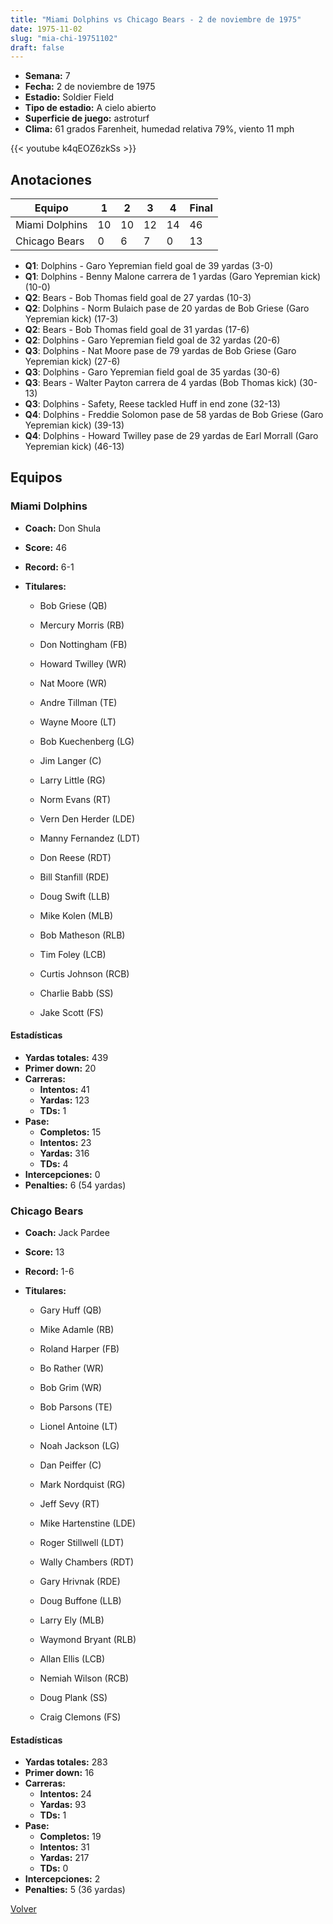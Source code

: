 ```yaml
---
title: "Miami Dolphins vs Chicago Bears - 2 de noviembre de 1975"
date: 1975-11-02
slug: "mia-chi-19751102"
draft: false
---
```


- **Semana:** 7
- **Fecha:** 2 de noviembre de 1975
- **Estadio:** Soldier Field
- **Tipo de estadio:** A cielo abierto
- **Superficie de juego:** astroturf
- **Clima:** 61 grados Farenheit, humedad relativa 79%, viento 11 mph


{{< youtube k4qEOZ6zkSs >}}


## Anotaciones
| Equipo | 1 | 2 | 3 | 4 | Final |
|--------|---|---|---|---|-------|
| Miami Dolphins  | 10 | 10 | 12 | 14  | 46 |
| Chicago Bears  | 0 | 6 | 7 | 0  | 13 |
- **Q1**: Dolphins - Garo Yepremian field goal de 39 yardas (3-0)
- **Q1**: Dolphins - Benny Malone carrera de 1 yardas (Garo Yepremian kick) (10-0)
- **Q2**: Bears - Bob Thomas field goal de 27 yardas (10-3)
- **Q2**: Dolphins - Norm Bulaich pase de 20 yardas de Bob Griese (Garo Yepremian kick) (17-3)
- **Q2**: Bears - Bob Thomas field goal de 31 yardas (17-6)
- **Q2**: Dolphins - Garo Yepremian field goal de 32 yardas (20-6)
- **Q3**: Dolphins - Nat Moore pase de 79 yardas de Bob Griese (Garo Yepremian kick) (27-6)
- **Q3**: Dolphins - Garo Yepremian field goal de 35 yardas (30-6)
- **Q3**: Bears - Walter Payton carrera de 4 yardas (Bob Thomas kick) (30-13)
- **Q3**: Dolphins - Safety, Reese tackled Huff in end zone (32-13)
- **Q4**: Dolphins - Freddie Solomon pase de 58 yardas de Bob Griese (Garo Yepremian kick) (39-13)
- **Q4**: Dolphins - Howard Twilley pase de 29 yardas de Earl Morrall (Garo Yepremian kick) (46-13)


## Equipos


### Miami Dolphins
* **Coach:** Don Shula
* **Score:** 46
* **Record:** 6-1
* **Titulares:** 

  * Bob Griese (QB) 

  * Mercury Morris (RB) 

  * Don Nottingham (FB) 

  * Howard Twilley (WR) 

  * Nat Moore (WR) 

  * Andre Tillman (TE) 

  * Wayne Moore (LT) 

  * Bob Kuechenberg (LG) 

  * Jim Langer (C) 

  * Larry Little (RG) 

  * Norm Evans (RT) 

  * Vern Den Herder (LDE) 

  * Manny Fernandez (LDT) 

  * Don Reese (RDT) 

  * Bill Stanfill (RDE) 

  * Doug Swift (LLB) 

  * Mike Kolen (MLB) 

  * Bob Matheson (RLB) 

  * Tim Foley (LCB) 

  * Curtis Johnson (RCB) 

  * Charlie Babb (SS) 

  * Jake Scott (FS) 

#### Estadísticas
* **Yardas totales:** 439
* **Primer down:** 20
* **Carreras:**
  * **Intentos:** 41
  * **Yardas:** 123
  * **TDs:** 1
* **Pase:**
  * **Completos:** 15
  * **Intentos:** 23
  * **Yardas:** 316
  * **TDs:** 4
* **Intercepciones:** 0
* **Penalties:** 6 (54 yardas)

### Chicago Bears
* **Coach:** Jack Pardee
* **Score:** 13
* **Record:** 1-6
* **Titulares:** 

  * Gary Huff (QB) 

  * Mike Adamle (RB) 

  * Roland Harper (FB) 

  * Bo Rather (WR) 

  * Bob Grim (WR) 

  * Bob Parsons (TE) 

  * Lionel Antoine (LT) 

  * Noah Jackson (LG) 

  * Dan Peiffer (C) 

  * Mark Nordquist (RG) 

  * Jeff Sevy (RT) 

  * Mike Hartenstine (LDE) 

  * Roger Stillwell (LDT) 

  * Wally Chambers (RDT) 

  * Gary Hrivnak (RDE) 

  * Doug Buffone (LLB) 

  * Larry Ely (MLB) 

  * Waymond Bryant (RLB) 

  * Allan Ellis (LCB) 

  * Nemiah Wilson (RCB) 

  * Doug Plank (SS) 

  * Craig Clemons (FS) 

#### Estadísticas
* **Yardas totales:** 283
* **Primer down:** 16
* **Carreras:**
  * **Intentos:** 24
  * **Yardas:** 93
  * **TDs:** 1
* **Pase:**
  * **Completos:** 19
  * **Intentos:** 31
  * **Yardas:** 217
  * **TDs:** 0
* **Intercepciones:** 2
* **Penalties:** 5 (36 yardas)


[Volver](/historia/1975)
